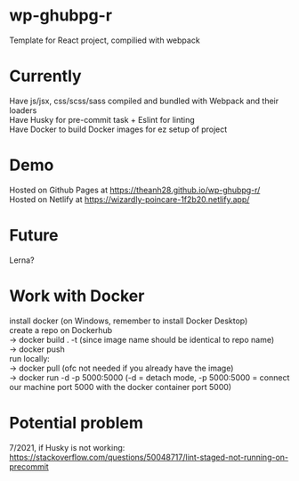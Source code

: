 # wp-ghubpg-r
Template for React project, compilied with webpack

# Currently
  Have js/jsx, css/scss/sass compiled and bundled with Webpack and their loaders  
  Have Husky for pre-commit task + Eslint for linting   
  Have Docker to build Docker images for ez setup of project
  
# Demo
  Hosted on Github Pages at https://theanh28.github.io/wp-ghubpg-r/  
  Hosted on Netlify at https://wizardly-poincare-1f2b20.netlify.app/
  
# Future
  Lerna?

# Work with Docker
  install docker (on Windows, remember to install Docker Desktop)  
  create a repo on Dockerhub  
  -> docker build . -t <repo name> (since image name should be identical to repo name)  
  -> docker push <repo name>  
  run locally:  
  -> docker pull <repo name> (ofc not needed if you already have the image)  
  -> docker run -d -p 5000:5000 <repo name> (-d = detach mode, -p 5000:5000 = connect our machine port 5000 with the docker container port 5000)  
  

# Potential problem
  7/2021, if Husky is not working: https://stackoverflow.com/questions/50048717/lint-staged-not-running-on-precommit  
